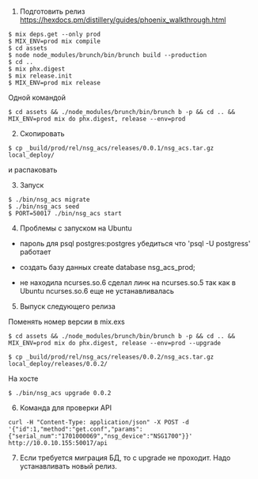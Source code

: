 1. Подготовить релиз
https://hexdocs.pm/distillery/guides/phoenix_walkthrough.html
```
$ mix deps.get --only prod
$ MIX_ENV=prod mix compile
$ cd assets
$ node node_modules/brunch/bin/brunch build --production
$ cd ..
$ mix phx.digest
$ mix release.init
$ MIX_ENV=prod mix release
```

Одной командой
```
$ cd assets && ./node_modules/brunch/bin/brunch b -p && cd .. && MIX_ENV=prod mix do phx.digest, release --env=prod
```

2. Скопировать
```
$ cp _build/prod/rel/nsg_acs/releases/0.0.1/nsg_acs.tar.gz local_deploy/
```
и распаковать

3. Запуск

```
$ ./bin/nsg_acs migrate
$ ./bin/nsg_acs seed
$ PORT=50017 ./bin/nsg_acs start
```


4. Проблемы с запуском на Ubuntu
  - пароль для psql postgres:postgres
  убедиться что 'psql -U postgress' работает

  - создать базу данных
  create database nsg_acs_prod;

  - не находила ncurses.so.6
  сделал линк на ncurses.so.5 так как в Ubuntu ncurses.so.6 еще не устанавливалась


5. Выпуск следующего релиза

  Поменять номер версии в mix.exs

```
$ cd assets && ./node_modules/brunch/bin/brunch b -p && cd .. && MIX_ENV=prod mix do phx.digest, release --env=prod --upgrade

$ cp _build/prod/rel/nsg_acs/releases/0.0.2/nsg_acs.tar.gz local_deploy/releases/0.0.2/
```

На хосте
```
$ ./bin/nsg_acs upgrade 0.0.2
```

6. Команда для проверки API
```
curl -H "Content-Type: application/json" -X POST -d '{"id":1,"method":"get.conf","params":{"serial_num":"1701000069","nsg_device":"NSG1700"}}' http://10.0.10.155:50017/api
```
7. Если требуется миграция БД, то с upgrade не проходит.
Надо устанавливать новый релиз.
